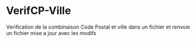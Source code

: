 # VerifCP-Ville
Verification de la combinaison Code Postal et ville dans un fichier et renvoie un fichier mise a jour avec les modifs
